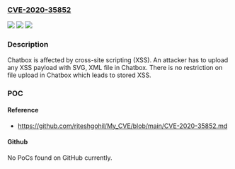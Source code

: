 ### [CVE-2020-35852](https://cve.mitre.org/cgi-bin/cvename.cgi?name=CVE-2020-35852)
![](https://img.shields.io/static/v1?label=Product&message=n%2Fa&color=blue)
![](https://img.shields.io/static/v1?label=Version&message=n%2Fa&color=blue)
![](https://img.shields.io/static/v1?label=Vulnerability&message=n%2Fa&color=brighgreen)

### Description

Chatbox is affected by cross-site scripting (XSS). An attacker has to upload any XSS payload with SVG, XML file in Chatbox. There is no restriction on file upload in Chatbox which leads to stored XSS.

### POC

#### Reference
- https://github.com/riteshgohil/My_CVE/blob/main/CVE-2020-35852.md

#### Github
No PoCs found on GitHub currently.

